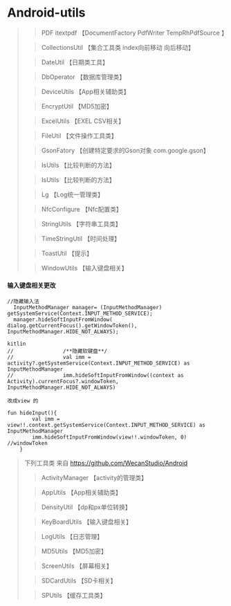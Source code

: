 # Android-utils

>
> > PDF   itextpdf     【DocumentFactory  PdfWriter TempRhPdfSource 】
>
> > CollectionsUtil     【集合工具类 index向前移动 向后移动】
>
> > DateUtil         【日期类工具】
>
> > DbOperator       【数据库管理类】      
>
> > DeviceUtils            【App相关辅助类】
>
> > EncryptUtil            【MD5加密】
>
> > ExcelUtils          【EXEL CSV相关】
>
> > FileUtil         【文件操作工具类】
>
> > GsonFatory             【创建特定要求的Gson对象 com.google.gson】
>
> > IsUtils             【比较判断的方法】
>
> > IsUtils             【比较判断的方法】
>
> > Lg             【Log统一管理类】
>
> > NfcConfigure             【Nfc配置类】
>
> > StringUtils             【字符串工具类】
>
> > TimeStringUtil             【时间处理】
>
> > ToastUtil             【提示】
>
> > WindowUtils             【输入键盘相关】

#### 输入键盘相关更改
```
//隐藏输入法
  InputMethodManager manager= (InputMethodManager) getSystemService(Context.INPUT_METHOD_SERVICE);
  manager.hideSoftInputFromWindow( dialog.getCurrentFocus().getWindowToken(), InputMethodManager.HIDE_NOT_ALWAYS);

kitlin
//                /**隐藏软键盘**/
//                val imm = activity?.getSystemService(Context.INPUT_METHOD_SERVICE) as InputMethodManager
//                imm.hideSoftInputFromWindow((context as Activity).currentFocus?.windowToken,      InputMethodManager.HIDE_NOT_ALWAYS)

改成view 的

fun hideInput(){
        val imm = view!!.context.getSystemService(Context.INPUT_METHOD_SERVICE) as InputMethodManager
        imm.hideSoftInputFromWindow(view!!.windowToken, 0) //windowToken
    }
```




> 下列工具类  来自 https://github.com/WecanStudio/Android
>
> > ActivityManager     【activity的管理类】
>
> > AppUtils            【App相关辅助类】
>
> > DensityUtil         【dp和px单位转换】
>
> > KeyBoardUtils       【输入键盘相关】      
>
> > LogUtils            【日志管理】
>
> > MD5Utils            【MD5加密】
>
> > ScreenUtils         【屏幕相关】
>
> > SDCardUtils         【SD卡相关】
>
> > SPUtils             【缓存工具类】
